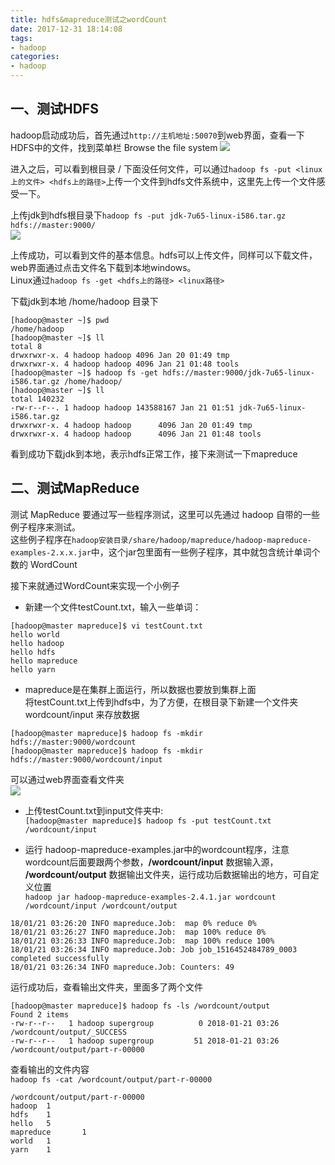 ```yaml
---
title: hdfs&mapreduce测试之wordCount
date: 2017-12-31 18:14:08
tags:
- hadoop
categories:
- hadoop
---
```

<!--# 02 - hdfs&mapreduce测试之wordCount-->
<!--more-->
## 一、测试HDFS
hadoop启动成功后，首先通过``http://主机地址:50070``到web界面，查看一下HDFS中的文件，找到菜单栏 Browse the file system
![](http://wx2.sinaimg.cn/large/005TBZ5oly1fnnk2dnae9j30mw0363ye.jpg)  

进入之后，可以看到根目录 / 下面没任何文件，可以通过``hadoop fs -put <linux上的文件> <hdfs上的路径>``上传一个文件到hdfs文件系统中，这里先上传一个文件感受一下。  

上传jdk到hdfs根目录下``hadoop fs -put jdk-7u65-linux-i586.tar.gz hdfs://master:9000/``  
![](http://wx4.sinaimg.cn/large/005TBZ5oly1fnnleok1cjj311u09adg3.jpg)

上传成功，可以看到文件的基本信息。hdfs可以上传文件，同样可以下载文件，web界面通过点击文件名下载到本地windows。  
Linux通过``hadoop fs -get <hdfs上的路径> <linux路径>``  

下载jdk到本地 /home/hadoop 目录下  
```shell
[hadoop@master ~]$ pwd
/home/hadoop
[hadoop@master ~]$ ll
total 8
drwxrwxr-x. 4 hadoop hadoop 4096 Jan 20 01:49 tmp
drwxrwxr-x. 4 hadoop hadoop 4096 Jan 21 01:48 tools
[hadoop@master ~]$ hadoop fs -get hdfs://master:9000/jdk-7u65-linux-i586.tar.gz /home/hadoop/
[hadoop@master ~]$ ll
total 140232
-rw-r--r--. 1 hadoop hadoop 143588167 Jan 21 01:51 jdk-7u65-linux-i586.tar.gz
drwxrwxr-x. 4 hadoop hadoop      4096 Jan 20 01:49 tmp
drwxrwxr-x. 4 hadoop hadoop      4096 Jan 21 01:48 tools
```
看到成功下载jdk到本地，表示hdfs正常工作，接下来测试一下mapreduce  

## 二、测试MapReduce  
测试 MapReduce 要通过写一些程序测试，这里可以先通过 hadoop 自带的一些例子程序来测试。  
这些例子程序在``hadoop安装目录/share/hadoop/mapreduce/hadoop-mapreduce-examples-2.x.x.jar``中，这个jar包里面有一些例子程序，其中就包含统计单词个数的 WordCount  

接下来就通过WordCount来实现一个小例子  
* 新建一个文件testCount.txt，输入一些单词：  
```shell
[hadoop@master mapreduce]$ vi testCount.txt
hello world
hello hadoop
hello hdfs
hello mapreduce
hello yarn
```
* mapreduce是在集群上面运行，所以数据也要放到集群上面  
将testCount.txt上传到hdfs中，为了方便，在根目录下新建一个文件夹 wordcount/input 来存放数据

```shell
[hadoop@master mapreduce]$ hadoop fs -mkdir hdfs://master:9000/wordcount
[hadoop@master mapreduce]$ hadoop fs -mkdir hdfs://master:9000/wordcount/input
```   
可以通过web界面查看文件夹</br>
![](http://wx2.sinaimg.cn/large/005TBZ5oly1fnnnxthe1yj30zn08tglt.jpg)</br>  

* 上传testCount.txt到input文件夹中:  
``[hadoop@master mapreduce]$ hadoop fs -put testCount.txt /wordcount/input``  

* 运行 hadoop-mapreduce-examples.jar中的wordcount程序，注意wordcount后面要跟两个参数，**/wordcount/input** 数据输入源，  **/wordcount/output** 数据输出文件夹，运行成功后数据输出的地方，可自定义位置  
``hadoop jar hadoop-mapreduce-examples-2.4.1.jar wordcount /wordcount/input /wordcount/output``  
```shell
18/01/21 03:26:20 INFO mapreduce.Job:  map 0% reduce 0%
18/01/21 03:26:27 INFO mapreduce.Job:  map 100% reduce 0%
18/01/21 03:26:33 INFO mapreduce.Job:  map 100% reduce 100%
18/01/21 03:26:34 INFO mapreduce.Job: Job job_1516452484789_0003 completed successfully
18/01/21 03:26:34 INFO mapreduce.Job: Counters: 49
```  
运行成功后，查看输出文件夹，里面多了两个文件  
```shell
[hadoop@master mapreduce]$ hadoop fs -ls /wordcount/output
Found 2 items
-rw-r--r--   1 hadoop supergroup          0 2018-01-21 03:26 /wordcount/output/_SUCCESS
-rw-r--r--   1 hadoop supergroup         51 2018-01-21 03:26 /wordcount/output/part-r-00000
```
查看输出的文件内容  
``hadoop fs -cat /wordcount/output/part-r-00000``
```shell
/wordcount/output/part-r-00000
hadoop  1
hdfs    1
hello   5
mapreduce       1
world   1
yarn    1
```
